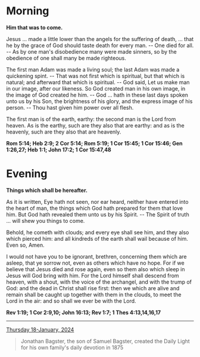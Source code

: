 # Morning

**Him that was to come.**
 
Jesus ... made a little lower than the angels for the suffering of death, ... that he by the grace of God should taste death for every man. -- One died for all. -- As by one man's disobedience many were made sinners, so by the obedience of one shall many be made righteous.
 
The first man Adam was made a living soul; the last Adam was made a quickening spint. -- That was not first which is spiritual, but that which is natural; and afterward that which is spiritual. -- God said, Let us make man in our image, after our likeness. So God created man in his own image, in the image of God created he him. -- God ... hath in these last days spoken unto us by his Son, the brightness of his glory, and the express image of his person. -- Thou hast given him power over all flesh.
 
The first man is of the earth, earthy: the second man is the Lord from heaven. As is the earthy, such are they also that are earthy: and as is the heavenly, such are they also that are heavenly.  

**Rom 5:14; Heb 2:9; 2 Cor 5:14; Rom 5:19; 1 Cor 15:45; 1 Cor 15:46; Gen 1:26,27; Heb 1:1; John 17:2; 1 Cor 15:47,48**

# Evening

**Things which shall be hereafter.**
 
As it is written, Eye hath not seen, nor ear heard, neither have entered into the heart of man, the things which God hath prepared for them that love him. But God hath revealed them unto us by his Spirit. -- The Spirit of truth ... will shew you things to come.
 
Behold, he cometh with clouds; and every eye shall see him, and they also which pierced him: and all kindreds of the earth shall wail because of him. Even so, Amen.
 
I would not have you to be ignorant, brethren, concerning them which are asleep, that ye sorrow not, even as others which have no hope. For if we believe that Jesus died and rose again, even so them also which sleep in Jesus will God bring with him. For the Lord himself shall descend from heaven, with a shout, with the voice of the archangel, and with the trump of God: and the dead in Christ shall rise first: then we which are alive and remain shall be caught up together with them in the clouds, to meet the Lord in the air: and so shall we ever be with the Lord.  

**Rev 1:19; 1 Cor 2:9,10; John 16:13; Rev 1:7; 1 Thes 4:13,14,16,17**

---

[Thursday 18-January, 2024](https://t.me/s/daily_light)

> Jonathan Bagster, the son of Samuel Bagster, created the Daily Light for his own family's daily devotion in 1875

